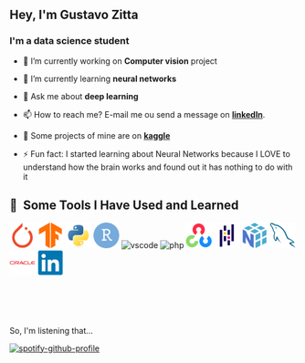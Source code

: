 
## Hey, I'm Gustavo Zitta
### I'm a data science student


- 🔭 I’m currently working on **Computer vision** project

- 🌱 I’m currently learning **neural networks**

- 💬 Ask me about **deep learning**

- 📫 How to reach me? E-mail me ou send a message on [**linkedln**](https://www.linkedin.com/in/gustavo-zitta-681706208/).

- 🥽 Some projects of mine are on [**kaggle**](https://www.kaggle.com/zittagustavo/code)

- ⚡ Fun fact: I started learning about Neural Networks because I LOVE to understand how the brain works and found out it has nothing to do with it 




<h2> 🚀 &nbsp;Some Tools I Have Used and Learned</h2>
<p align="left">
        
<img src="https://raw.githubusercontent.com/devicons/devicon/1119b9f84c0290e0f0b38982099a2bd027a48bf1/icons/pytorch/pytorch-original.svg" alt="php" width="45" height="45"/>        
<img src="https://raw.githubusercontent.com/devicons/devicon/1119b9f84c0290e0f0b38982099a2bd027a48bf1/icons/tensorflow/tensorflow-original.svg" alt="php" width="45" height="45"/>
<img src="https://raw.githubusercontent.com/devicons/devicon/1119b9f84c0290e0f0b38982099a2bd027a48bf1/icons/python/python-original.svg" alt="php" width="45"height="45"/>
<img src="https://raw.githubusercontent.com/devicons/devicon/1119b9f84c0290e0f0b38982099a2bd027a48bf1/icons/rstudio/rstudio-original.svg" alt="php" width="45" height="45"/>
<img src="https://cdn.jsdelivr.net/gh/devicons/devicon/icons/vscode/vscode-original.svg" alt="vscode" width="45" height="45"/>
<img src="https://cdn.jsdelivr.net/gh/devicons/devicon/icons/php/php-original.svg" alt="php" width="45" height="45"/>
<img src="https://raw.githubusercontent.com/devicons/devicon/1119b9f84c0290e0f0b38982099a2bd027a48bf1/icons/opencv/opencv-original.svg" alt="php" width="45" height="45"/>
<img src="https://raw.githubusercontent.com/devicons/devicon/1119b9f84c0290e0f0b38982099a2bd027a48bf1/icons/pandas/pandas-original.svg" alt="php" width="45" height="45"/>
<img src="https://raw.githubusercontent.com/devicons/devicon/1119b9f84c0290e0f0b38982099a2bd027a48bf1/icons/numpy/numpy-original.svg" alt="php" width="45" height="45"/>
<img src="https://raw.githubusercontent.com/devicons/devicon/1119b9f84c0290e0f0b38982099a2bd027a48bf1/icons/mysql/mysql-original.svg" alt="php" width="45" height="45"/>
<img src="https://raw.githubusercontent.com/devicons/devicon/1119b9f84c0290e0f0b38982099a2bd027a48bf1/icons/oracle/oracle-original.svg" alt="php" width="45" height="45"/>
<img src="https://raw.githubusercontent.com/devicons/devicon/1119b9f84c0290e0f0b38982099a2bd027a48bf1/icons/linkedin/linkedin-original.svg" alt="https://www.linkedin.com/in/gustavo-zitta-681706208/" width="45" height="45"/>
<br>        
<br>
        <br>        
<br>
        <br>        
<br>
So, I'm listening that...

        
[![spotify-github-profile](https://spotify-github-profile.vercel.app/api/view?uid=5ugrybhd6ehw86ny1tw2c6eas&cover_image=true&theme=compact&show_offline=false&background_color=121212&interchange=false)](https://github.com/kittinan/spotify-github-profile)
